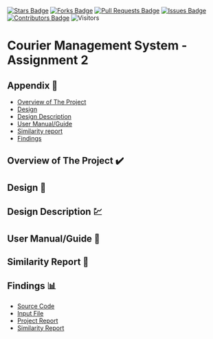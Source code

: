 [![Stars Badge](https://img.shields.io/github/stars/jjn7702/SECJ2013-DSA)](https://github.com/jjn7702/SECJ2013-DSA/Submission/Sample/stargazers)
[![Forks Badge](https://img.shields.io/github/forks/jjn7702/SECJ2013-DSA)](https://github.com/jjn7702/SECJ2013-DSA/Submission/Sample/network/members)
[![Pull Requests Badge](https://img.shields.io/github/issues-pr/jjn7702/SECJ2013-DSA)](https://github.com/jjn7702/SECJ2013-DSA/Submission/Sample/pulls)
[![Issues Badge](https://img.shields.io/github/issues/jjn7702/SECJ2013-DSA)](https://github.com/jjn7702/SECJ2013-DSA/Submission/Sample/issues)
[![Contributors Badge](https://img.shields.io/github/contributors/jjn7702/SECJ2013-DSA?color=2b9348)](https://github.com/jjn7702/SECJ2013-DSA/Submission/Sample/graphs/contributors)
![Visitors](https://api.visitorbadge.io/api/visitors?path=https%3A%2F%2Fgithub.com%2Fjjn7702%2FSECJ2013-DSA%2FSubmission%2FSample&labelColor=%23d9e3f0&countColor=%23697689&style=flat)

# Courier Management System - Assignment 2

## Appendix :red_circle:

- [Overview of The Project](#overview)
- [Design](#design)
- [Design Description](#designdescription)
- [User Manual/Guide](#usermanual)
- [Similarity report](#report)
- [Findings](#findings)

## Overview of The Project <a name="overview"></a> :heavy_check_mark:

## Design <a name="design"></a> 🎨

## Design Description <a name="designdescription"></a> 💹

## User Manual/Guide <a name="usermanual"></a> 📝

## Similarity Report <a name="report"></a> 🔔



## Findings <a name="findings"></a>📊

- [Source Code]()
- [Input File]()
- [Project Report]()
- [Similarity Report]()


